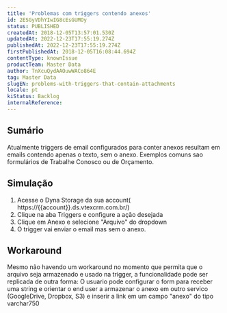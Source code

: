 ```yaml
---
title: 'Problemas com triggers contendo anexos'
id: 2ESGyVDhYIwIG8cEsGUMOy
status: PUBLISHED
createdAt: 2018-12-05T13:57:01.530Z
updatedAt: 2022-12-23T17:55:19.274Z
publishedAt: 2022-12-23T17:55:19.274Z
firstPublishedAt: 2018-12-05T16:08:44.694Z
contentType: knownIssue
productTeam: Master Data
author: TnXcuQydAAOuwWACo864E
tag: Master Data
slugEN: problems-with-triggers-that-contain-attachments
locale: pt
kiStatus: Backlog
internalReference: 
---
```


## Sumário

Atualmente triggers de email configurados para conter anexos resultam em emails contendo apenas o texto, sem o anexo.  Exemplos comuns sao formulários de Trabalhe Conosco ou de Orçamento.


## Simulação

1. Acesse o Dyna Storage da sua account( https://{{account}}.ds.vtexcrm.com.br/)
2. Clique na aba Triggers e configure a ação desejada
3. Clique em Anexo e selecione "Arquivo" do dropdown
4. O trigger vai enviar o email mas sem o anexo.

## Workaround

Mesmo não havendo um workaround no momento que permita que o arquivo seja armazenado  e usado na trigger, a funcionalidade pode ser replicada de outra forma:
O usuario pode configurar o form para receber uma string e orientar o end user a armazenar o anexo em outro servico (GoogleDrive, Dropbox, S3) e inserir a link em um campo "anexo" do tipo varchar750

